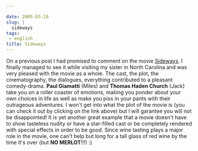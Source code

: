 ```yaml
---

date: 2005-03-10
slug: |
  sideways
tags:
 - english
title: Sideways
---
```


On a previous post I had promised to comment on the movie
[Sideways](http://www.imdb.com/title/tt0375063/). I finally managed to
see it while visiting my sister in North Carolina and was very pleased
with the movie as a whole. The cast, the plot, the cinematography, the
dialogues, everything contributed to a pleasant comedy-drama. **Paul
Giamatti** (Miles) and **Thomas Haden Church** (Jack) take you on a
roller coaster of emotions, making you ponder about your own choices in
life as well as make you piss in your pants with their outrageous
adventures. I won't get into what the plot of the movie is (you can
check it out by clicking on the link above) but I will garantee you will
not be disappointed! It is yet another great example that a movie
doesn't have to show tasteless nudity or have a star-filled cast or be
completely rendered with special effects in order to be good. Since wine
tasting plays a major role in the movie, one can't help but long for a
tall glass of red wine by the time it's over (but **NO MERLOT**!!!) :)
